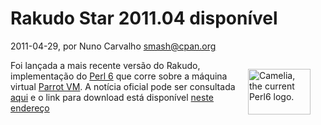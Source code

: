 
# Rakudo Star 2011.04 disponível

 2011-04-29, por Nuno Carvalho <smash@cpan.org>

<div class="zemanta-img mt-image-right" style="margin: 1em; display: block; float: right; width: 110px;"><a href="http://commons.wikipedia.org/wiki/File:Camelia.svg"><img src="http://upload.wikimedia.org/wikipedia/commons/thumb/8/85/Camelia.svg/300px-Camelia.svg.png" alt="Camelia, the current Perl6 logo." width="100" height="73" /></a></div>Foi lançada a mais recente versão do Rakudo, implementação do <a href="http://www.perl6.org/">Perl 6</a> que corre sobre a máquina virtual <a href="http://www.parrot.org/">Parrot VM</a>. A notícia oficial pode ser consultada <a href="http://rakudoperl.org/2011/04/28/rakudo-star-2011-04-released/">aqui</a> e o link para download está disponível <a href="http://github.com/rakudo/star/downloads.">neste endereço</a>

<div style="margin-top: 10px; height: 15px;" class="zemanta-pixie"><a class="zemanta-pixie-a" href="http://www.zemanta.com/" title="Enhanced by Zemanta"><br /></a></div>
